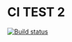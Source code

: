 # CI TEST 2

[![Build status](https://ci.appveyor.com/api/projects/status/imbju297s13u6xcx/branch/main?svg=true)](https://ci.appveyor.com/project/ustasnov/test-ci-2/branch/main)
